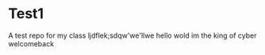 # Test1
A test repo for my class
ljdflek;sdqw'we'llwe
hello wold 
im the king of cyber 
welcomeback
